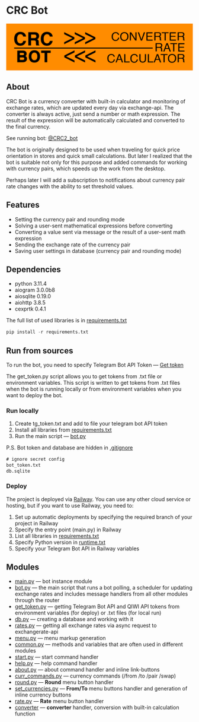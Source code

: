 # CRC Bot

![info picture](/CRC_git.png)  

## About  

CRC Bot is a currency converter with built-in calculator and monitoring of exchange rates, which are updated every day via exchange-api.
The converter is always active, just send a number or math expression. The result of the expression will be automatically calculated and converted to the final currency.

See running bot: [@CRC2_bot](https://t.me/CRC2_bot "Converter Rate Calculator")


The bot is originally designed to be used when traveling for quick price orientation in stores and quick small calculations. 
But later I realized that the bot is suitable not only for this purpose and added commands for working with currency pairs, which speeds up the work from the desktop. 

Perhaps later I will add a subscription to notifications about currency pair rate changes with the ability to set threshold values.

## Features

* Setting the currency pair and rounding mode
* Solving a user-sent mathematical expressions before converting
* Converting a value sent via message or the result of a user-sent math expression
* Sending the exchange rate of the currency pair
* Saving user settings in database (currency pair and rounding mode)

## Dependencies  

* python 3.11.4
* aiogram 3.0.0b8
* aiosqlite 0.19.0
* aiohttp 3.8.5
* cexprtk 0.4.1

The full list of used libraries is in [requirements.txt](requirements.txt)

``` Python
pip install -r requirements.txt
```

## Run from sources  

To run the bot, you need to specify Telegram Bot API Token — [Get token](https://t.me/BotFather "Telegram BotFather")

The get_token.py script allows you to get tokens from .txt file or environment variables. This script is written to get tokens from .txt files when the bot is running locally or from environment variables when you want to deploy the bot.

### Run locally  

1. Create tg_token.txt and add to file your telegram bot API token  
2. Install all libraries from [requirements.txt](requirements.txt)  
3. Run the main script — [bot.py](bot.py)  

P.S. Bot token and database are hidden in [.gitignore](.gitignore)

``` gitignore
# ignore secret config
bot_token.txt
db.sqlite
```

### Deploy  

The project is deployed via [Railway](https://railway.app/ "Deploy to the cloud"). You can use any other cloud service or hosting, but if you want to use Railway, you need to:  

1. Set up automatic deployments by specifying the required branch of your project in Railway
2. Specify the entry point (main.py) in Railway
3. List all libraries in [requirements.txt](requirements.txt)  
4. Specify Python version in [runtime.txt](runtime.txt)
5. Specify your Telegram Bot API in Railway variables

## Modules  

* [main.py](bot.py) — bot instance module  
* [bot.py](bot.py) — the main script that runs a bot polling, a scheduler for updating exchange rates and includes message handlers from all other modules through the router  
* [get_token.py](get_token.py) — getting Telegram Bot API and QIWI API tokens from environment variables (for deploy) or .txt files (for local run)  
* [db.py](db.py) — creating a database and working with it  
* [rates.py](rates.py) — getting all exchange rates via async request to exchangerate-api 
* [menu.py](menu.py) — menu markup generation  
* [common.py](common.py) — methods and variables that are often used in different modules
* [start.py](commands/start.py) — start command handler  
* [help.py](commands/help.py) — help command handler  
* [about.py](commands/about.py) — about command handler and inline link-buttons  
* [curr_commands.py](commands/curr_commands.py) — currency commands (/from /to /pair /swap)
* [round.py](handlers/round.py) — **Round** menu button handler  
* [set_currencies.py](handlers/set_currencies.py) — **From/To** menu buttons handler and generation of inline currency buttons 
* [rate.py](handlers/rate.py) — **Rate** menu button handler  
* [converter](handlers/converter.py) — **converter** handler, conversion with built-in calculation function  
